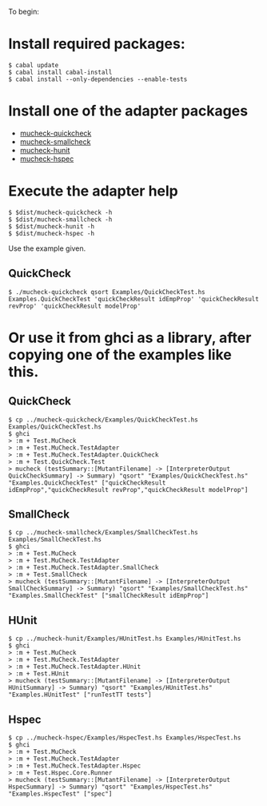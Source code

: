 To begin:

# Install required packages:

```
$ cabal update
$ cabal install cabal-install
$ cabal install --only-dependencies --enable-tests
```
# Install one of the adapter packages

* [mucheck-quickcheck](https://bitbucket.org/osu-testing/mucheck-quickcheck)
* [mucheck-smallcheck](https://bitbucket.org/osu-testing/mucheck-smallcheck)
* [mucheck-hunit](https://bitbucket.org/osu-testing/mucheck-hunit)
* [mucheck-hspec](https://bitbucket.org/osu-testing/mucheck-hspec)

# Execute the adapter help
```
$ $dist/mucheck-quickcheck -h
$ $dist/mucheck-smallcheck -h
$ $dist/mucheck-hunit -h
$ $dist/mucheck-hspec -h
```
Use the example given.
## QuickCheck
```
$ ./mucheck-quickcheck qsort Examples/QuickCheckTest.hs Examples.QuickCheckTest 'quickCheckResult idEmpProp' 'quickCheckResult revProp' 'quickCheckResult modelProp'
```

# Or use it from ghci as a library, after copying one of the examples like this.
## QuickCheck
```
$ cp ../mucheck-quickcheck/Examples/QuickCheckTest.hs Examples/QuickCheckTest.hs
$ ghci
> :m + Test.MuCheck
> :m + Test.MuCheck.TestAdapter
> :m + Test.MuCheck.TestAdapter.QuickCheck
> :m + Test.QuickCheck.Test
> mucheck (testSummary::[MutantFilename] -> [InterpreterOutput QuickCheckSummary] -> Summary) "qsort" "Examples/QuickCheckTest.hs" "Examples.QuickCheckTest" ["quickCheckResult idEmpProp","quickCheckResult revProp","quickCheckResult modelProp"]
```
## SmallCheck
```
$ cp ../mucheck-smallcheck/Examples/SmallCheckTest.hs Examples/SmallCheckTest.hs
$ ghci
> :m + Test.MuCheck
> :m + Test.MuCheck.TestAdapter
> :m + Test.MuCheck.TestAdapter.SmallCheck
> :m + Test.SmallCheck
> mucheck (testSummary::[MutantFilename] -> [InterpreterOutput SmallCheckSummary] -> Summary) "qsort" "Examples/SmallCheckTest.hs" "Examples.SmallCheckTest" ["smallCheckResult idEmpProp"]
```

## HUnit
```
$ cp ../mucheck-hunit/Examples/HUnitTest.hs Examples/HUnitTest.hs
$ ghci
> :m + Test.MuCheck
> :m + Test.MuCheck.TestAdapter
> :m + Test.MuCheck.TestAdapter.HUnit
> :m + Test.HUnit
> mucheck (testSummary::[MutantFilename] -> [InterpreterOutput HUnitSummary] -> Summary) "qsort" "Examples/HUnitTest.hs" "Examples.HUnitTest" ["runTestTT tests"]
```

## Hspec
```
$ cp ../mucheck-hspec/Examples/HspecTest.hs Examples/HspecTest.hs
$ ghci
> :m + Test.MuCheck
> :m + Test.MuCheck.TestAdapter
> :m + Test.MuCheck.TestAdapter.Hspec
> :m + Test.Hspec.Core.Runner
> mucheck (testSummary::[MutantFilename] -> [InterpreterOutput HspecSummary] -> Summary) "qsort" "Examples/HspecTest.hs" "Examples.HspecTest" ["spec"]
```

